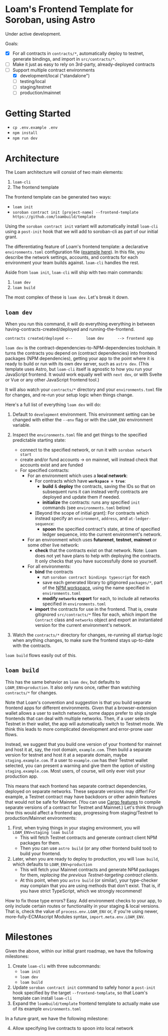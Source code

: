 # Loam's Frontend Template for Soroban, using Astro

Under active development.

Goals:

- [x] For all contracts in `contracts/*`, automatically deploy to testnet, generate bindings, and import in `src/contracts/*`.
- [ ] Make it just as easy to rely on 3rd-party, already-deployed contracts
- [ ] Support multiple contract environments
  - [x] development/local ("standalone")
  - [ ] testing/local
  - [ ] staging/testnet
  - [ ] production/mainnet

# Getting Started

- `cp .env.example .env`
- `npm install`
- `npm run dev`

# Architecture

The Loam architecture will consist of two main elements:

1. `loam-cli`
2. The frontend template

The frontend template can be generated two ways:

- `loam init`
- `soroban contract init [project-name] --frontend-template https://github.com/loambuild/template`

Using the `soroban contract init` variant will automatically install `loam-cli` using a `post-init` hook that we will add to soroban-cli as part of our initial grant.

The differentiating feature of Loam's frontend template: a declarative `environments.toml` configuration file ([example here](./environments.toml)). In this file, you describe the network settings, accounts, and contracts for each environment your team builds against. `loam-cli` handles the rest.

Aside from `loam init`, `loam-cli` will ship with two main commands:

1. `loam dev`
2. `loam build`

The most complex of these is `loam dev`. Let's break it down.

## `loam dev`

When you run this command, it will do everything everything in between having-contracts-created/deployed and running-the-frontend.

```text
contracts created/deployed <--      loam dev      --> frontend app
```

`loam dev` is the contract-dependencies-to-NPM-dependencies toolchain. It turns the contracts you depend on (contract dependencies) into frontend packages (NPM dependencies), getting your app to the point where it is ready to build or run with its own dev server, such as `astro dev`. (This template uses Astro, but `loam-cli` itself is agnostic to how you run your JavaScript frontend. It would work equally well with `next dev`, or with Svelte or Vue or any other JavaScript frontend tool.)

It will also watch your `contracts/*` directory and your `environments.toml` file for changes, and re-run your setup logic when things change.

Here's a full list of everything `loam dev` will do:

1. Default to `development` environment. This environment setting can be changed with either the `--env` flag or with the `LOAM_ENV` environment variable.

2. Inspect the `environments.toml` file and get things to the specified predictable starting state:

   - connect to the specified network, or run it with `soroban network start`
   - create and/or fund accounts
     → on mainnet, will instead check that accounts exist and are funded
   - For specified contracts:
     - For an environment which uses a **local network**:
       - For contracts which have **`workspace = true`**:
         - **build** & **deploy** the contracts, saving the IDs so that on subsequent runs it can instead verify contracts are deployed and update them if needed.
         - **initialize** the contracts: runs any specified `init` commands (see `environments.toml` below)
       - [Beyond the scope of initial grant]: For contracts which instead specify an `environment`, `address`, and `at-ledger-sequence`:
         - **spoon** the specified contract's state, at time of specified ledger sequence, into the current environment's network.
     - For an environment which uses **futurenet**, **testnet**, **mainnet** or some other live network:
       - **check** that the contracts exist on that network. Note: Loam does not yet have plans to help with deploying the contracts. It only checks that you have successfully done so yourself.
     - For all environments:
       - **bind** the contracts
         - run `soroban contract bindings typescript` for each
         - save each generated library to gitignored `packages/*`, part of the [NPM workspace](https://docs.npmjs.com/cli/v10/using-npm/workspaces), using the name specified in `environments.toml`
         - **modify `networks` export** for each, to include all networks specified in `environments.toml`
       - **import** the contracts for use in the frontend. That is, create gitignored `src/contracts/*` files for each, which import the `Contract` class and `networks` object and export an instantiated version for the current environment's network.

3. Watch the `contracts/*` directory for changes, re-running all startup logic when anything changes, to make sure the frontend stays up-to-date with the contracts.

`loam build` flows easily out of this.


## `loam build`

This has the same behavior as `loam dev`, but defaults to `LOAM_ENV=production`. It also only runs once, rather than watching `contracts/*` for changes.

Note that Loam's convention and suggestion is that you build separate frontend apps for different environments. Given that a browser-extension wallet allows a user to switch networks, some dapps prefer to ship single frontends that can deal with multiple networks. Then, if a user selects Testnet in their wallet, the app will automatically switch to Testnet mode. We think this leads to more complicated development and error-prone user flows.

Instead, we suggest that you build one version of your frontend for mainnet and host it at, say, the root domain, `example.com`. Then build a separate version for testnet and host it at a separate domain, maybe `staging.example.com`. If a user to `example.com` has their Testnet wallet selected, you can present a warning and give them the option of visiting `staging.example.com`. Most users, of course, will only ever visit your production app.

This means that each frontend has separate contract dependencies, deployed on separate networks. These separate versions may differ! For example, a Testnet contract may have backdoors or other admin features that would not be safe for Mainnet. (You can use [Cargo features](https://doc.rust-lang.org/cargo/reference/features.html) to compile separate versions of a contract for Testnet and Mainnet.) Let's think through how this would affect a frontend app, progressing from staging/Testnet to production/Mainnet environments:

1. First, when trying things in your staging environment, you will `LOAM_ENV=staging loam build`
   - This will fetch Testnet contracts and generate contract client NPM packages for them.
   - Then you can use `astro build` (or any other frontend build tool) to build your frontend.
2. Later, when you are ready to deploy to production, you will `loam build`, which defaults to `LOAM_ENV=production`
   - This will fetch your Mainnet contracts and generate NPM packages for them, _replacing the previous Testnet-targeting contract clients_.
   - At this point, when you `astro build` (or similar), your type-checker may complain that you are using methods that don't exist. That is, if you have strict TypeScript, which we strongly recommend!

How to fix those type errors? Easy. Add environment checks to your app, to only include certain routes or functionality in your staging & local versions. That is, check the value of `process.env.LOAM_ENV` or, if you're using newer, more-fully-ECMAscript Modules syntax, `import.meta.env.LOAM_ENV`.


# Milestones

Given the above, within our initial grant roadmap, we have the following milestones:

1. Create `loam-cli` with three subcommands:
   - `loam init`
   - `loam dev`
   - `loam build`
2. Update `soroban contract init` command to safely honor a `post-init` hook
   specified by the target `--frontend-template`, so that Loam's template can
   install `loam-cli`
3. Expand the `loambuild/template` frontend template to actually make use of its example
   `environments.toml`

In a future grant, we have the following milestone:

4. Allow specifying live contracts to spoon into local network
